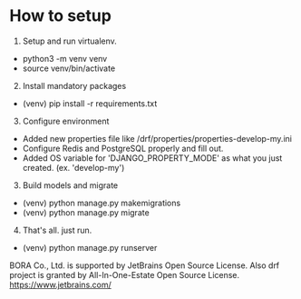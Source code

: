 # How to setup

1. Setup and run virtualenv.
- python3 -m venv venv
- source venv/bin/activate

2. Install mandatory packages
- (venv) pip install -r requirements.txt

3. Configure environment
- Added new properties file like /drf/properties/properties-develop-my.ini
- Configure Redis and PostgreSQL properly and fill out.
- Added OS variable for 'DJANGO_PROPERTY_MODE' as what you just created. (ex. 'develop-my')

3. Build models and migrate
- (venv) python manage.py makemigrations
- (venv) python manage.py migrate

4. That's all. just run.
- (venv) python manage.py runserver

 
BORA Co., Ltd. is supported by JetBrains Open Source License.
Also drf project is granted by All-In-One-Estate Open Source License.
<https://www.jetbrains.com/>
